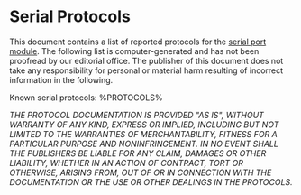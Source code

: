 # Serial Protocols
This document contains a list of reported protocols for the [serial port module](../item/serial_port_module.md). The following list is computer-generated and has not been proofread by our editorial office. The publisher of this document does not take any responsibility for personal or material harm resulting of incorrect information in the following.

Known serial protocols:
%PROTOCOLS%

*THE PROTOCOL DOCUMENTATION IS PROVIDED "AS IS", WITHOUT WARRANTY OF ANY KIND, EXPRESS OR IMPLIED, INCLUDING BUT NOT LIMITED TO THE WARRANTIES OF MERCHANTABILITY, FITNESS FOR A PARTICULAR PURPOSE AND NONINFRINGEMENT. IN NO EVENT SHALL THE PUBLISHERS BE LIABLE FOR ANY CLAIM, DAMAGES OR OTHER LIABILITY, WHETHER IN AN ACTION OF CONTRACT, TORT OR OTHERWISE, ARISING FROM, OUT OF OR IN CONNECTION WITH THE DOCUMENTATION OR THE USE OR OTHER DEALINGS IN THE PROTOCOLS.*
